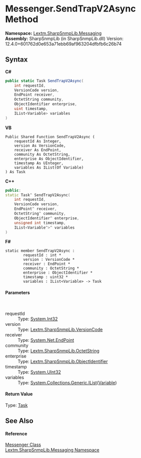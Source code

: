 # Messenger.SendTrapV2Async Method 
 

**Namespace:**&nbsp;<a href="N_Lextm_SharpSnmpLib_Messaging">Lextm.SharpSnmpLib.Messaging</a><br />**Assembly:**&nbsp;SharpSnmpLib (in SharpSnmpLib.dll) Version: 12.4.0+601762d0e653a71ebb69af963204dfbfb6c26b74

## Syntax

**C#**<br />
``` C#
public static Task SendTrapV2Async(
	int requestId,
	VersionCode version,
	EndPoint receiver,
	OctetString community,
	ObjectIdentifier enterprise,
	uint timestamp,
	IList<Variable> variables
)
```

**VB**<br />
``` VB
Public Shared Function SendTrapV2Async ( 
	requestId As Integer,
	version As VersionCode,
	receiver As EndPoint,
	community As OctetString,
	enterprise As ObjectIdentifier,
	timestamp As UInteger,
	variables As IList(Of Variable)
) As Task
```

**C++**<br />
``` C++
public:
static Task^ SendTrapV2Async(
	int requestId, 
	VersionCode version, 
	EndPoint^ receiver, 
	OctetString^ community, 
	ObjectIdentifier^ enterprise, 
	unsigned int timestamp, 
	IList<Variable^>^ variables
)
```

**F#**<br />
``` F#
static member SendTrapV2Async : 
        requestId : int * 
        version : VersionCode * 
        receiver : EndPoint * 
        community : OctetString * 
        enterprise : ObjectIdentifier * 
        timestamp : uint32 * 
        variables : IList<Variable> -> Task 

```


#### Parameters
&nbsp;<dl><dt>requestId</dt><dd>Type: <a href="https://docs.microsoft.com/dotnet/api/system.int32" target="_blank" rel="noopener noreferrer">System.Int32</a><br /></dd><dt>version</dt><dd>Type: <a href="T_Lextm_SharpSnmpLib_VersionCode">Lextm.SharpSnmpLib.VersionCode</a><br /></dd><dt>receiver</dt><dd>Type: <a href="https://docs.microsoft.com/dotnet/api/system.net.endpoint" target="_blank" rel="noopener noreferrer">System.Net.EndPoint</a><br /></dd><dt>community</dt><dd>Type: <a href="T_Lextm_SharpSnmpLib_OctetString">Lextm.SharpSnmpLib.OctetString</a><br /></dd><dt>enterprise</dt><dd>Type: <a href="T_Lextm_SharpSnmpLib_ObjectIdentifier">Lextm.SharpSnmpLib.ObjectIdentifier</a><br /></dd><dt>timestamp</dt><dd>Type: <a href="https://docs.microsoft.com/dotnet/api/system.uint32" target="_blank" rel="noopener noreferrer">System.UInt32</a><br /></dd><dt>variables</dt><dd>Type: <a href="https://docs.microsoft.com/dotnet/api/system.collections.generic.ilist-1" target="_blank" rel="noopener noreferrer">System.Collections.Generic.IList</a>(<a href="T_Lextm_SharpSnmpLib_Variable">Variable</a>)<br /></dd></dl>

#### Return Value
Type: <a href="https://docs.microsoft.com/dotnet/api/system.threading.tasks.task" target="_blank" rel="noopener noreferrer">Task</a>

## See Also


#### Reference
<a href="T_Lextm_SharpSnmpLib_Messaging_Messenger">Messenger Class</a><br /><a href="N_Lextm_SharpSnmpLib_Messaging">Lextm.SharpSnmpLib.Messaging Namespace</a><br />